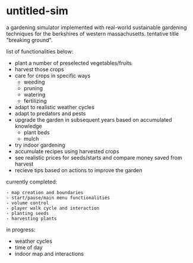 # untitled-sim

a gardening simulator implemented with real-world sustainable gardening techniques for the berkshires of western massachusetts. tentative title "breaking ground".

list of functionalities below:

  - plant a number of preselected vegetables/fruits
  - harvest those crops
  - care for crops in specific ways
    - weeding
    - pruning
    - watering
    - fertilizing
  - adapt to realistic weather cycles
  - adapt to predators and pests
  - upgrade the garden in subsequent years based on accumulated knowledge
    - plant beds
    - mulch
  - try indoor gardening
  - accumulate recipes using harvested crops
  - see realistic prices for seeds/starts and compare money saved from harvest
  - recieve tips based on actions to improve the garden
  
  
  currently completed:
  
    - map creation and boundaries
    - start/pause/main menu functionalities
    - volume control
    - player walk cycle and interaction
    - planting seeds
    - harvesting plants
    
 in progress: 
 
  - weather cycles
  - time of day
  - indoor map and interactions
